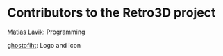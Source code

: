 # Contributors to the Retro3D project

[Matias Lavik](https://github.com/mlavik1): Programming

[ghostofiht](https://github.com/mlavik1): Logo and icon
